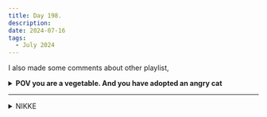 ```yaml
---
title: Day 198.
description: 
date: 2024-07-16
tags: 
  - July 2024
---
```


I also made some comments about other playlist,

<details>
<summary><b>POV you are a vegetable. And you have adopted an angry cat</b></summary>

**Contractor:** xxxxxxxx<br>
**Fav Track:** **夢見るあの子は天国** & **放浪遊び**<br>
**Least Fav Track:** **乖離するゲンザイ  (Trust Me)**<br>

- **mon:** *What's that feeling? Like, seeing the sunset alone on a rooftop as the winds blew your hair away, like... you missed someone you only see in your dreams... like, you want to remember the words your mother told you before she left you for good? Yeah, this kinda evoke that feeling. It's short, sweet, and a great way to bring in the vibes to this playlist* 4/5
- **ザムザ (e remix):** *This feels like I'm dancing in the party organized by a couple of android goths and DJs, and I'm vibing to it, but then this yandere drags me to eat spiked apple together from a robot that opened their ribs, and we just live happily ever after in our delusions. Either way, the gothic influences paired with the classic vocaloid robotic sound just get me in the weirdest way* 4/5
- **I’ll Never Be (Apart From) You:** *Fast paced, just the way I like it, like I'm pacing around my room as my internet lagged out while I'm sending the assignment that is due in five minutes that I only managed to make within the past hour, whilst I'm on my second cup of coffee, and my conscience keeps telling me that you should've just done this days ago. Yeah. The internet lagging out part is the electronic drop, and the voice in my head is the singing part ofc, especially the bridge... insane song* 4/5
- **私は雨 (Watashi wa Ame):** *If you want to listen to a young girl personification of Rain speaking to you, staring you down with her dead eyes, you should watch this video... oh wait we're supposed to review the song too? Oh yeah, I cannot believe this isn't covered by any VTuber yet, or maybe they have and I'm missing out... the smooth sound of the singer (or vo in this case?) contrasts well with the sick beat and guitar riffs. This is bad, every song so far is so good* 4/5
- **夢見るあの子は天国:** *Whisper me over the cool beats and you'll get a gold star from me, the goddamn vibes from this short song holy- the beats just reverberate all over my brain it's so ticklish, the ASMR whisper also greatly enhance the experience...* 5/5
- **chainsaw attacks!:** *I'm happy as a CSM fan that this is in the playlist. Really got me feeling like I'm running to my burning house to save my PC, great ambiance and great track overall* 4/5
- **きみとくれないろ (Kimi to Kurenairo):** *Parts of the song reminds me of the Chainsmokers (in a good way I swear), I like the foot tapping, adding a lot to the experience, also is this a duet? The voice meshes well even if they're vocaloids* 4/5
- **乖離するゲンザイ  (Trust Me):** *I like the intermission at the middle of the song, but sadly that's all there is that caught my attention, it does feel like a nostalgic song that appeals to people that already knows the voice before, but it doesn't give me the same feeling* 3/5
- **ノマド (Nomad):** *I immensely enjoyed the tingly parts at the beginning and some parts throughout the song, and some part of the vocal background, the song doesn't give off the same vibe as the MV is telling me, but I do vibe with it... maybe not as much as I could* 3/5
- **Ethereal Mildness:** *Maybe I'm just a sucker for good soundtrack but this really takes me to the intro to a fantasy game (I mean, duh), or that feeling where you just found a new area after getting isekai'd...* 4/5
- **放浪遊び :** *Is that a bird? Is that a dissonant note in the background? No... it's perfection. Holy... holy shit, what is this song? Does this song made to tickle my ears? Insane production, probably gonna be relistening to this outside of contracts* 5/5
- **though I fear, I still walk:** *Immediately think this is Utada Hikaru vibes, a great closing to the playlist as the guitar riff brought us to a close...* 4/5

**Overall Thoughts:** This playlist reminds me of the first time I heard of Unison by Hoshou Marine, it's something so unique and ear tickling, that I can never forget it. Glad that this brought it back in some parts

**Final Score:** **48/60**
</details>

-----

<details>
<summary>NIKKE</summary>
I folded and pulled for Rosanna alter as well... don't look at me like that!

<a href="https://imgur.com/SED1zwH"><img src="https://i.imgur.com/SED1zwH.png" title="source: imgur.com" width="500px" alt="Rosanna: Chic Ocean pulled"/></a>

Also, the story gets deep as we have strife between Rosanna and Viper, alongside some deep talk between Maiden and Guilty (pictured below, from left to right, Guilty, Maiden) who might have a genuine friendship as they return to the Ark? Man, this story just keep on giving...

<a href="https://imgur.com/RiPYRpE"><img src="https://i.imgur.com/RiPYRpE.png" title="source: imgur.com" width="500px" alt="Guilty Maiden deep talk"/></a>

</details>